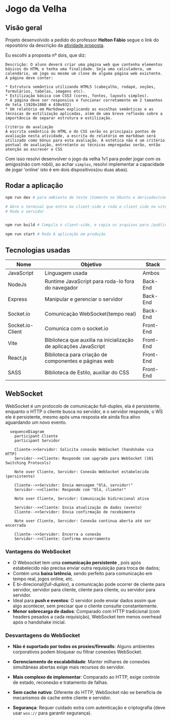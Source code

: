 # Jogo da Velha

## Visão geral

Projeto desenvolvido a pedido do professor **Helton Fábio** segue o link do repositório da descrição da [atividade proposta](https://github.com/prof-hfabio/AV1).

Eu escolhi a proposta nº dois, que diz:

```
Descrição: O aluno deverá criar uma página web que contenha elementos básicos do HTML e tenha uma finalidade. Seja uma calculadora, um calendário, um jogo ou mesmo um clone de alguma página web existente. A página deve conter:

* Estrutura semântica utilizando HTML5 (cabeçalho, rodapé, seções, formulários, tabelas, imagens etc).
* Estilização básica com CSS3 (cores, fontes, layouts simples).
* A página deve ser responsiva e funcionar corretamente em 2 tamanhos de tela (1920x1080 e 430x932)
* Um relatório em Markdown explicando as escolhas semânticas e as técnicas de estilização aplicadas, além de uma breve reflexão sobre a importância de separar estrutura e estilização.

Critério de avaliação
A escrita semântica do HTML e do CSS serão os principais pontos de avaliação nesta atividade, a escrita do relatório em markdown será utilizado como bônus para esta avaliação. A estética não é um critério pontual de avaliação, entretanto as técnicas empregadas serão, então atenção ao escrever o CSS
```

Com isso resolvi desenvolver o jogo da velha 1v1 para poder jogar com os amigos(não com robô), ao achar `simples`, resolvi implementar a capacidade de jogar 'online' isto é em dois dispositivos(ou duas abas).

## Rodar a aplicação

```sh
npm run dev # para ambiente de teste (Somente no Ubuntu e derivados(com gnome-terminal))

# Abre o terminal que entra no client-side e roda o client side no vite
# Roda o servidor


npm run build # Compila o client-side, e copia os arquivos para /public

npm run start # Roda A aplicação em produção
```

## Tecnologias usadas

| Nome             | Objetivo                                                         | Stack     |
| ---------------- | ---------------------------------------------------------------- | --------- |
| JavaScript       | Linguagem usada                                                  | Ambos     |
| NodeJs           | Runtime JavaScript para roda-lo fora do navegador                | Back-End  |
| Express          | Manipular e gerenciar o servidor                                 | Back-End  |
| Socket.io        | Comunicação WebSocket(tempo real)                                | Back-End  |
| Socket.io-Client | Comunica com o socket.io                                         | Front-End |
| Vite             | Biblioteca que auxilia na inicialização de aplicações JavaScript | Front-End |
| React.js         | Biblioteca para criação de componentes e páginas web             | Front-End |
| SASS             | Biblioteca de Estilo, auxiliar do CSS                            | Front-End |

## WebSocket

WebSocket é um protocolo de comunicação full-duplex, ela é persistente, enquanto o HTTP o cliente busca no servidor, e o servidor responde, o WS ele é persistente, mesmo após uma resposta ele ainda fica ativo aguardando um novo evento.

```mermaid
  sequenceDiagram
    participant Cliente
    participant Servidor

    Cliente->>Servidor: Solicita conexão WebSocket (handshake via HTTP)
    Servidor-->>Cliente: Responde com upgrade para WebSocket (101 Switching Protocols)

    Note over Cliente, Servidor: Conexão WebSocket estabelecida (persistente)

    Cliente-->>Servidor: Envia mensagem "Olá, servidor!"
    Servidor-->>Cliente: Responde com "Olá, cliente!"

    Note over Cliente, Servidor: Comunicação bidirecional ativa

    Servidor-->>Cliente: Envia atualização de dados (evento)
    Cliente-->>Servidor: Envia confirmação de recebimento

    Note over Cliente, Servidor: Conexão continua aberta até ser encerrada

    Cliente-->>Servidor: Encerra a conexão
    Servidor-->>Cliente: Confirma encerramento
```

### Vantagens do WebSocket

- O Websocket tem uma **comunicação persistente** , pois após estabelecido não precisa enviar outra requisição para troca de dados;
- Contém uma **baixa latência**, sendo perfeito para comunicação em tempo real, jogos online, etc.
- É bi-direcional(_full-duplex_), a comunicação pode ocorrer de cliente para servidor, servidor para cliente, cliente para cliente, ou servidor para servidor.
- Ideal para **push e eventos**: O servidor pode enviar dados assim que algo acontecer, sem precisar que o cliente consulte constantemente.
- **Menor sobrecarga de dados**: Comparado com HTTP tradicional (com headers pesados a cada requisição), WebSocket tem menos overhead após o handshake inicial.

### Desvantagens do WebSocket

- **Não é suportado por todos os proxies/firewalls**: Alguns ambientes corporativos podem bloquear ou filtrar conexões WebSocket.

- **Gerenciamento de escalabilidade**: Manter milhares de conexões simultâneas abertas exige mais recursos do servidor.

- **Mais complexo de implementar**: Comparado ao HTTP, exige controle de estado, reconexão e tratamento de falhas.

- **Sem cache nativo**: Diferente do HTTP, WebSocket não se beneficia de mecanismos de cache entre cliente e servidor.

- **Segurança**: Requer cuidado extra com autenticação e criptografia (deve usar `wss://` para garantir segurança).
